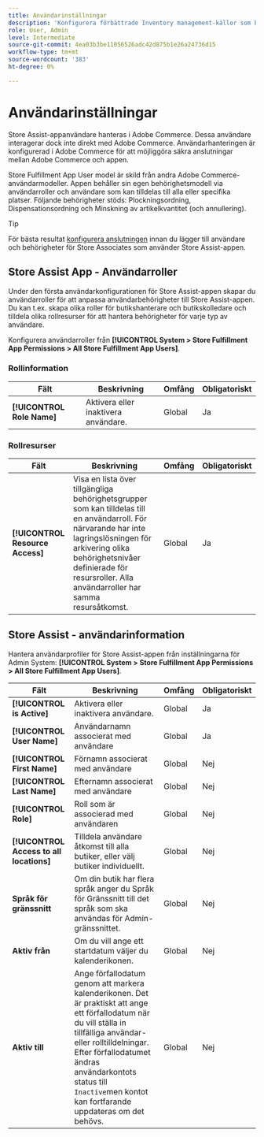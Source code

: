 ```yaml
---
title: Användarinställningar
description: 'Konfigurera förbättrade Inventory management-källor som butiker. '
role: User, Admin
level: Intermediate
source-git-commit: 4ea03b3be11056526adc42d875b1e26a24736d15
workflow-type: tm+mt
source-wordcount: '383'
ht-degree: 0%

---
```


# Användarinställningar

Store Assist-appanvändare hanteras i Adobe Commerce. Dessa användare interagerar dock inte direkt med Adobe Commerce. Användarhanteringen är konfigurerad i Adobe Commerce för att möjliggöra säkra anslutningar mellan Adobe Commerce och appen.

Store Fulfillment App User model är skild från andra Adobe Commerce-användarmodeller. Appen behåller sin egen behörighetsmodell via användarroller och användare som kan tilldelas till alla eller specifika platser. Följande behörigheter stöds: Plockningsordning, Dispensationsordning och Minskning av artikelkvantitet (och annullering).

>[!TIP]
>
>För bästa resultat [konfigurera anslutningen](connect-set-up-service.md) innan du lägger till användare och behörigheter för Store Associates som använder Store Assist-appen.

## Store Assist App - Användarroller

Under den första användarkonfigurationen för Store Assist-appen skapar du användarroller för att anpassa användarbehörigheter till Store Assist-appen. Du kan t.ex. skapa olika roller för butikshanterare och butikskolledare och tilldela olika rollresurser för att hantera behörigheter för varje typ av användare.

Konfigurera användarroller från **[!UICONTROL System > Store Fulfillment App Permissions > All Store Fulfillment App Users]**.

### Rollinformation

| **Fält** | **Beskrivning** | **Omfång** | **Obligatoriskt** |
|----------------------------|-------------------------|-----------|--------------|
| **[!UICONTROL Role Name]** | Aktivera eller inaktivera användare. | Global | Ja |

### Rollresurser

| **Fält** | **Beskrivning** | **Omfång** | **Obligatoriskt** |
|----------------------------------|--------------------------------------------------------------------------------------------------------------------------------------------------------------------------------------------------------------------------------------------|-----------|--------------|
| **[!UICONTROL Resource Access]** | Visa en lista över tillgängliga behörighetsgrupper som kan tilldelas till en användarroll. För närvarande har inte lagringslösningen för arkivering olika behörighetsnivåer definierade för resursroller. Alla användarroller har samma resursåtkomst. | Global | Ja |

## Store Assist - användarinformation

Hantera användarprofiler för Store Assist-appen från inställningarna för Admin System:  **[!UICONTROL System > Store Fulfillment App Permissions > All Store Fulfillment App Users]**.


| **Fält** | **Beskrivning** | **Omfång** | **Obligatoriskt** |
|------------------------------------------|-------------------------------------------------------------------------------------------------------------------------------------------------------------------------------------------------------------------------------------------------------------------------|-----------|--------------|
| **[!UICONTROL is Active]** | Aktivera eller inaktivera användare. | Global | Ja |
| **[!UICONTROL User Name]** | Användarnamn associerat med användare | Global | Ja |
| **[!UICONTROL First Name]** | Förnamn associerat med användare | Global | Nej |
| **[!UICONTROL Last Name]** | Efternamn associerat med användare | Global | Nej |
| **[!UICONTROL Role]** | Roll som är associerad med användaren | Global | Nej |
| **[!UICONTROL Access to all locations]** | Tilldela användare åtkomst till alla butiker, eller välj butiker individuellt. | Global | Nej |
| **Språk för gränssnitt** | Om din butik har flera språk anger du Språk för Gränssnitt till det språk som ska användas för Admin-gränssnittet. | Global | Nej |
| **Aktiv från** | Om du vill ange ett startdatum väljer du kalenderikonen. | Global | Nej |
| **Aktiv till** | Ange förfallodatum genom att markera kalenderikonen. Det är praktiskt att ange ett förfallodatum när du vill ställa in tillfälliga användar- eller rolltilldelningar. Efter förfallodatumet ändras användarkontots status till `Inactive`men kontot kan fortfarande uppdateras om det behövs. | Global | Nej |





